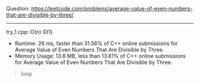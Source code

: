 Question: https://leetcode.com/problems/average-value-of-even-numbers-that-are-divisible-by-three/

---

try_1.cpp: O(n) O(1)

* Runtime: 26 ms, faster than 31.56% of C++ online submissions for Average Value of Even Numbers That Are Divisible by Three.
* Memory Usage: 13.8 MB, less than 13.81% of C++ online submissions for Average Value of Even Numbers That Are Divisible by Three.

> loop